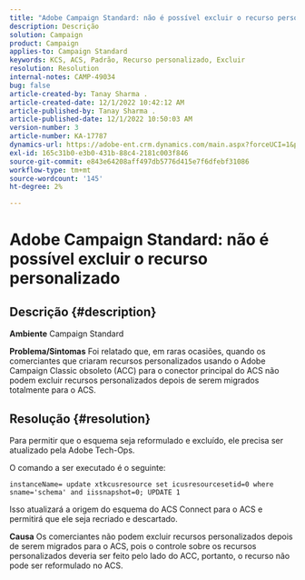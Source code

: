 ```yaml
---
title: "Adobe Campaign Standard: não é possível excluir o recurso personalizado"
description: Descrição
solution: Campaign
product: Campaign
applies-to: Campaign Standard
keywords: KCS, ACS, Padrão, Recurso personalizado, Excluir
resolution: Resolution
internal-notes: CAMP-49034
bug: false
article-created-by: Tanay Sharma .
article-created-date: 12/1/2022 10:42:12 AM
article-published-by: Tanay Sharma .
article-published-date: 12/1/2022 10:50:03 AM
version-number: 3
article-number: KA-17787
dynamics-url: https://adobe-ent.crm.dynamics.com/main.aspx?forceUCI=1&pagetype=entityrecord&etn=knowledgearticle&id=45b12fca-6471-ed11-9562-6045bd006239
exl-id: 165c31b0-e3b0-431b-88c4-2181c003f846
source-git-commit: e843e64208aff497db5776d415e7f6dfebf31086
workflow-type: tm+mt
source-wordcount: '145'
ht-degree: 2%

---
```


# Adobe Campaign Standard: não é possível excluir o recurso personalizado

## Descrição {#description}

<b>Ambiente</b>
Campaign Standard


<b>Problema/Sintomas</b>
Foi relatado que, em raras ocasiões, quando os comerciantes que criaram recursos personalizados usando o Adobe Campaign Classic obsoleto (ACC) para o conector principal do ACS não podem excluir recursos personalizados depois de serem migrados totalmente para o ACS.


## Resolução {#resolution}


Para permitir que o esquema seja reformulado e excluído, ele precisa ser atualizado pela Adobe Tech-Ops.

O comando a ser executado é o seguinte:

`instanceName= update xtkcusresource set icusresourcesetid=0 where sname='schema' and iissnapshot=0; UPDATE 1`

Isso atualizará a origem do esquema do ACS Connect para o ACS e permitirá que ele seja recriado e descartado.


<b>Causa</b>
Os comerciantes não podem excluir recursos personalizados depois de serem migrados para o ACS, pois o controle sobre os recursos personalizados deveria ser feito pelo lado do ACC, portanto, o recurso não pode ser reformulado no ACS.

